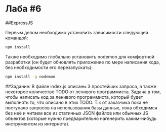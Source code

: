 # Лаба #6

##ExpressJS

Первым делом необходимо установить зависимости следующей командой:
```bash
npm install
```

Также необходимо глобально установить nodemon для комфортной разработки (он будет обновлять приложение по мере написания кода, без необходимости его перезапускать):

```bash
npm install -g nodemon
```

##Задание:
В файле index.js описаны 3 простейших запроса, а также некоторое количество TODO от ленивого программиста. 
Задача в том, чтобы написать код за ленивого программиста, который будет выполнять то, что описано в этих TODO.
Т.к от заказчика пока не поступало запросов на использования базы данных, пока обходимся без неё и читаем все из 
статичных JSON файлов или обычных JS объектов (которые нужно предварительно нагенерить каким-нибудь инструментом из интернета).
